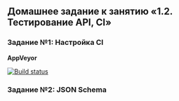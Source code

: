 ## Домашнее задание к занятию «1.2. Тестирование API, CI»

### Задание №1: Настройка CI

**AppVeyor** 

[![Build status](https://ci.appveyor.com/api/projects/status/oery30v3y2n28fnw?svg=true)](https://ci.appveyor.com/project/Kanger79/hw-8-2-1)

### Задание №2: JSON Schema
